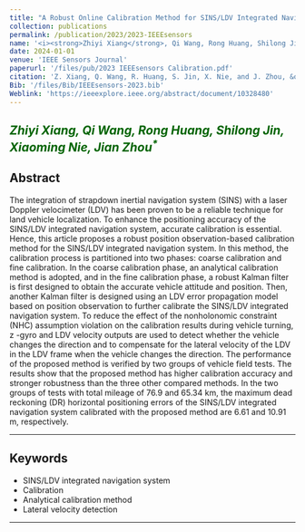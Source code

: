 ```yaml
---
title: "A Robust Online Calibration Method for SINS/LDV Integrated Navigation System Based on Position Observation"
collection: publications
permalink: /publication/2023/2023-IEEEsensors
name: '<i><strong>Zhiyi Xiang</strong>, Qi Wang, Rong Huang, Shilong Jin, Xiaoming Nie, Jian Zhou<sup>*</sup></i>'
date: 2024-01-01
venue: 'IEEE Sensors Journal'
paperurl: '/files/pub/2023 IEEEsensors Calibration.pdf'
citation: 'Z. Xiang, Q. Wang, R. Huang, S. Jin, X. Nie, and J. Zhou, &quot;A Robust Online Calibration Method for SINS/LDV Integrated Navigation System Based on Position Observation,&quot; <i>IEEE. Sensors. J</i>, vol. 24, no. 1, p. 895-908, Jan. 2024.'
Bib: '/files/Bib/IEEEsensors-2023.bib'
Weblink: 'https://ieeexplore.ieee.org/abstract/document/10328480'
---
```


<font color="#006400"><i><strong>Zhiyi Xiang</strong>, Qi Wang, Rong Huang, Shilong Jin, Xiaoming Nie, Jian Zhou<sup>*</sup></i></font>
------

**Abstract**
------
The integration of strapdown inertial navigation system (SINS) with a laser Doppler velocimeter (LDV) has been proven to be a reliable technique for land vehicle localization. To enhance the positioning accuracy of the SINS/LDV integrated navigation system, accurate calibration is essential. Hence, this article proposes a robust position observation-based calibration method for the SINS/LDV integrated navigation system. In this method, the calibration process is partitioned into two phases: coarse calibration and fine calibration. In the coarse calibration phase, an analytical calibration method is adopted, and in the fine calibration phase, a robust Kalman filter is first designed to obtain the accurate vehicle attitude and position. Then, another Kalman filter is designed using an LDV error propagation model based on position observation to further calibrate the SINS/LDV integrated navigation system. To reduce the effect of the nonholonomic constraint (NHC) assumption violation on the calibration results during vehicle turning, z -gyro and LDV velocity outputs are used to detect whether the vehicle changes the direction and to compensate for the lateral velocity of the LDV in the LDV frame when the vehicle changes the direction. The performance of the proposed method is verified by two groups of vehicle field tests. The results show that the proposed method has higher calibration accuracy and stronger robustness than the three other compared methods. In the two groups of tests with total mileage of 76.9 and 65.34 km, the maximum dead reckoning (DR) horizontal positioning errors of the SINS/LDV integrated navigation system calibrated with the proposed method are 6.61 and 10.91 m, respectively.

------

**Keywords**
------
- SINS/LDV integrated navigation system
- Calibration
- Analytical calibration method
- Lateral velocity detection

------